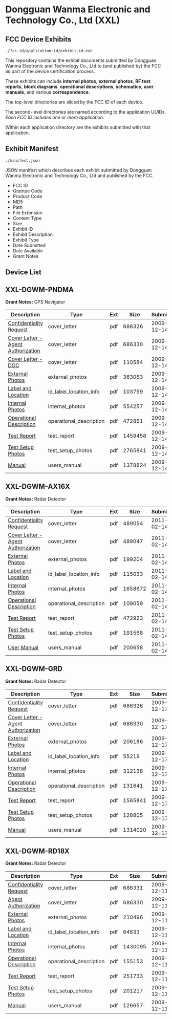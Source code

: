 # Dongguan Wanma Electronic and Technology Co., Ltd (XXL)
## FCC Device Exhibits

```
./fcc-id/application-id/exhibit-id.ext
```

This repository contains the exhibit documents submitted by Dongguan Wanma Electronic and Technology Co., Ltd to (and published by) the FCC as part of the device certification process.

These exhibits can include **internal photos**, **external photos**, **RF test reports**, **block diagrams**, **operational descriptions**, **schematics**, **user manuals**, and various **correspondence**.

The top-level directories are sliced by the FCC ID of each device.

The second-level directories are named according to the application UUIDs. *Each FCC ID includes one or more application.*

Within each application directory are the exhibits submitted with that application. 

## Exhibit Manifest

```
./manifest.json
```

JSON manifest which describes each exhibit submitted by Dongguan Wanma Electronic and Technology Co., Ltd and published by the FCC.

- FCC ID
- Grantee Code
- Product Code
- MD5
- Path
- File Extension
- Content Type
- Size
- Exhibit ID
- Exhibit Description
- Exhibit Type
- Date Submitted
- Date Available
- Grant Notes

## Device List
## XXL-DGWM-PNDMA
**Grant Notes:** GPS Navigator

| Description | Type | Ext | Size | Submitted | Available |
| ----------- | ---- | --- | ---- | --------- | --------- |
| [Confidentiality Request](XXL-DGWM-PNDMA/89f87cff8e0b73ba86f14b4092ec8763/1213191.pdf) | cover_letter | pdf | 686326 | 2009-12-14 | 2009-12-14 |
| [Cover Letter - Agent Authorization](XXL-DGWM-PNDMA/89f87cff8e0b73ba86f14b4092ec8763/1213192.pdf) | cover_letter | pdf | 686330 | 2009-12-14 | 2009-12-14 |
| [Cover Letter - DOC](XXL-DGWM-PNDMA/89f87cff8e0b73ba86f14b4092ec8763/1213193.pdf) | cover_letter | pdf | 110584 | 2009-12-14 | 2009-12-14 |
| [External Photos](XXL-DGWM-PNDMA/89f87cff8e0b73ba86f14b4092ec8763/1213183.pdf) | external_photos | pdf | 363063 | 2009-12-14 | 2009-12-14 |
| [Label and Location](XXL-DGWM-PNDMA/89f87cff8e0b73ba86f14b4092ec8763/1213184.pdf) | id_label_location_info | pdf | 103759 | 2009-12-14 | 2009-12-14 |
| [Internal Photos](XXL-DGWM-PNDMA/89f87cff8e0b73ba86f14b4092ec8763/1213185.pdf) | internal_photos | pdf | 554257 | 2009-12-14 | 2009-12-14 |
| [Operational Description](XXL-DGWM-PNDMA/89f87cff8e0b73ba86f14b4092ec8763/1213186.pdf) | operational_description | pdf | 472861 | 2009-12-14 | 2009-12-14 |
| [Test Report](XXL-DGWM-PNDMA/89f87cff8e0b73ba86f14b4092ec8763/1213188.pdf) | test_report | pdf | 1459458 | 2009-12-14 | 2009-12-14 |
| [Test Setup Photos](XXL-DGWM-PNDMA/89f87cff8e0b73ba86f14b4092ec8763/1213189.pdf) | test_setup_photos | pdf | 2765841 | 2009-12-14 | 2009-12-14 |
| [Manual](XXL-DGWM-PNDMA/89f87cff8e0b73ba86f14b4092ec8763/1213190.pdf) | users_manual | pdf | 1378824 | 2009-12-14 | 2009-12-14 |
## XXL-DGWM-AX16X
**Grant Notes:** Radar Detector

| Description | Type | Ext | Size | Submitted | Available |
| ----------- | ---- | --- | ---- | --------- | --------- |
| [Confidentiality Request](XXL-DGWM-AX16X/391e3f121beb914b4a6ca685dcc20fdf/1416475.pdf) | cover_letter | pdf | 489054 | 2011-02-14 | 2011-02-14 |
| [Cover Letter - Agent Authorization](XXL-DGWM-AX16X/391e3f121beb914b4a6ca685dcc20fdf/1416476.pdf) | cover_letter | pdf | 489047 | 2011-02-14 | 2011-02-14 |
| [External Photos](XXL-DGWM-AX16X/391e3f121beb914b4a6ca685dcc20fdf/1416468.pdf) | external_photos | pdf | 199204 | 2011-02-14 | 2011-02-14 |
| [Label and Location](XXL-DGWM-AX16X/391e3f121beb914b4a6ca685dcc20fdf/1416469.pdf) | id_label_location_info | pdf | 115033 | 2011-02-14 | 2011-02-14 |
| [Internal Photos](XXL-DGWM-AX16X/391e3f121beb914b4a6ca685dcc20fdf/1416477.pdf) | internal_photos | pdf | 1658672 | 2011-02-14 | 2011-02-14 |
| [Operational Description](XXL-DGWM-AX16X/391e3f121beb914b4a6ca685dcc20fdf/1416470.pdf) | operational_description | pdf | 109059 | 2011-02-14 | 2011-02-14 |
| [Test Report](XXL-DGWM-AX16X/391e3f121beb914b4a6ca685dcc20fdf/1416472.pdf) | test_report | pdf | 472923 | 2011-02-14 | 2011-02-14 |
| [Test Setup Photos](XXL-DGWM-AX16X/391e3f121beb914b4a6ca685dcc20fdf/1416473.pdf) | test_setup_photos | pdf | 191568 | 2011-02-14 | 2011-02-14 |
| [User Manual](XXL-DGWM-AX16X/391e3f121beb914b4a6ca685dcc20fdf/1416474.pdf) | users_manual | pdf | 200658 | 2011-02-14 | 2011-02-14 |
## XXL-DGWM-GRD
**Grant Notes:** Radar Detector

| Description | Type | Ext | Size | Submitted | Available |
| ----------- | ---- | --- | ---- | --------- | --------- |
| [Confidentiality Request](XXL-DGWM-GRD/84e0a019cd39baf81eecebeb4dfab654/1215105.pdf) | cover_letter | pdf | 686326 | 2009-12-17 | 2009-12-17 |
| [Cover Letter - Agent Authorization](XXL-DGWM-GRD/84e0a019cd39baf81eecebeb4dfab654/1215106.pdf) | cover_letter | pdf | 686330 | 2009-12-17 | 2009-12-17 |
| [External Photos](XXL-DGWM-GRD/84e0a019cd39baf81eecebeb4dfab654/1215097.pdf) | external_photos | pdf | 206186 | 2009-12-17 | 2009-12-17 |
| [Label and Location](XXL-DGWM-GRD/84e0a019cd39baf81eecebeb4dfab654/1215098.pdf) | id_label_location_info | pdf | 55219 | 2009-12-17 | 2009-12-17 |
| [Internal Photos](XXL-DGWM-GRD/84e0a019cd39baf81eecebeb4dfab654/1215099.pdf) | internal_photos | pdf | 312138 | 2009-12-17 | 2009-12-17 |
| [Operational Description](XXL-DGWM-GRD/84e0a019cd39baf81eecebeb4dfab654/1215100.pdf) | operational_description | pdf | 131641 | 2009-12-17 | 2009-12-17 |
| [Test Report](XXL-DGWM-GRD/84e0a019cd39baf81eecebeb4dfab654/1215102.pdf) | test_report | pdf | 1565841 | 2009-12-17 | 2009-12-17 |
| [Test Setup Photos](XXL-DGWM-GRD/84e0a019cd39baf81eecebeb4dfab654/1215103.pdf) | test_setup_photos | pdf | 128805 | 2009-12-17 | 2009-12-17 |
| [Manual](XXL-DGWM-GRD/84e0a019cd39baf81eecebeb4dfab654/1215104.pdf) | users_manual | pdf | 1314020 | 2009-12-17 | 2009-12-17 |
## XXL-DGWM-RD18X
**Grant Notes:** Radar Detector

| Description | Type | Ext | Size | Submitted | Available |
| ----------- | ---- | --- | ---- | --------- | --------- |
| [Confidentiality Request](XXL-DGWM-RD18X/df799e243ca7a9b13fdf3f9026448d16/1212272.pdf) | cover_letter | pdf | 686331 | 2009-12-11 | 2009-12-11 |
| [Agent Authorization](XXL-DGWM-RD18X/df799e243ca7a9b13fdf3f9026448d16/1212273.pdf) | cover_letter | pdf | 686330 | 2009-12-11 | 2009-12-11 |
| [External Photos](XXL-DGWM-RD18X/df799e243ca7a9b13fdf3f9026448d16/1212264.pdf) | external_photos | pdf | 210496 | 2009-12-11 | 2009-12-11 |
| [Label and Location](XXL-DGWM-RD18X/df799e243ca7a9b13fdf3f9026448d16/1212265.pdf) | id_label_location_info | pdf | 64633 | 2009-12-11 | 2009-12-11 |
| [Internal Photos](XXL-DGWM-RD18X/df799e243ca7a9b13fdf3f9026448d16/1212266.pdf) | internal_photos | pdf | 1430095 | 2009-12-11 | 2009-12-11 |
| [Operational Description](XXL-DGWM-RD18X/df799e243ca7a9b13fdf3f9026448d16/1212267.pdf) | operational_description | pdf | 155153 | 2009-12-11 | 2009-12-11 |
| [Test Report](XXL-DGWM-RD18X/df799e243ca7a9b13fdf3f9026448d16/1212269.pdf) | test_report | pdf | 251733 | 2009-12-11 | 2009-12-11 |
| [Test Setup Photos](XXL-DGWM-RD18X/df799e243ca7a9b13fdf3f9026448d16/1212270.pdf) | test_setup_photos | pdf | 201217 | 2009-12-11 | 2009-12-11 |
| [Manual](XXL-DGWM-RD18X/df799e243ca7a9b13fdf3f9026448d16/1212271.pdf) | users_manual | pdf | 126657 | 2009-12-11 | 2009-12-11 |
